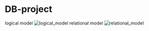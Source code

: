 # DB-project
logical model
![logical_model](https://user-images.githubusercontent.com/101020714/217127901-37c72a4e-acfa-420a-b6f4-92de6284da08.jpg)
relational model
![relational_model](https://user-images.githubusercontent.com/101020714/217127921-b3eabf1c-e25a-43d6-8a7f-5144bfe87c9a.jpg)
